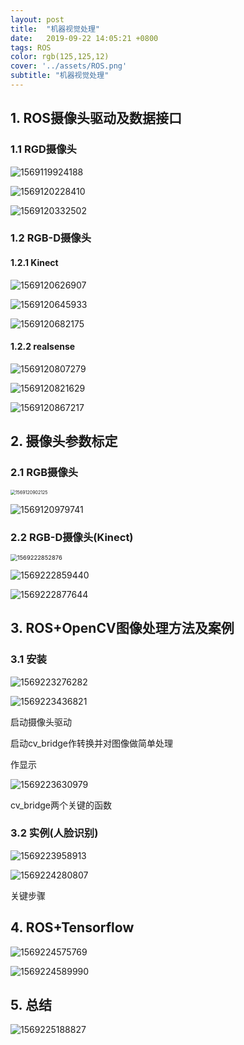 ```yaml
---
layout: post
title:  "机器视觉处理"
date:   2019-09-22 14:05:21 +0800
tags: ROS
color: rgb(125,125,12)
cover: '../assets/ROS.png'
subtitle: "机器视觉处理"
---
```


## 1. ROS摄像头驱动及数据接口

### 1.1 RGD摄像头

![1569119924188](/assets/9.22/1569119924188.png)



![1569120228410](/assets/9.22/1569120228410.png)



![1569120332502](/assets/9.22/1569120332502.png)



### 1.2 RGB-D摄像头

#### 1.2.1 Kinect

![1569120626907](/assets/9.22/1569120626907.png)



![1569120645933](/assets/9.22/1569120645933.png)



![1569120682175](/assets/9.22/1569120682175.png)



#### 1.2.2 realsense

![1569120807279](/assets/9.22/1569120807279.png)



![1569120821629](/assets/9.22/1569120821629.png)



![1569120867217](/assets/9.22/1569120867217.png)

## 2. 摄像头参数标定

### 2.1 RGB摄像头

<img src="/assets/9.22/1569120902125.png" alt="1569120902125" style="zoom: 50%;" />



![1569120979741](/assets/9.22/1569120979741.png)

 

### 2.2 RGB-D摄像头(Kinect)

<img src="/assets/9.22/1569222852876.png" alt="1569222852876" style="zoom:67%;" />



![1569222859440](/assets/9.22/1569222859440.png)



![1569222877644](/assets/9.22/1569222877644.png)



## 3. ROS+OpenCV图像处理方法及案例

### 3.1 安装

![1569223276282](/assets/9.22/1569223276282.png)



![1569223436821](/assets/9.22/1569223436821.png)

启动摄像头驱动

启动cv_bridge作转换并对图像做简单处理

作显示

![1569223630979](/assets/9.22/1569223630979.png)

cv_bridge两个关键的函数

### 3.2 实例(人脸识别)

![1569223958913](/assets/9.22/1569223958913.png)



![1569224280807](/assets/9.22/1569224280807.png)

关键步骤

## 4. ROS+Tensorflow

![1569224575769](/assets/9.22/1569224575769.png)



![1569224589990](/assets/9.22/1569224589990.png)

## 5. 总结

![1569225188827](/assets/9.22/1569225188827.png)

